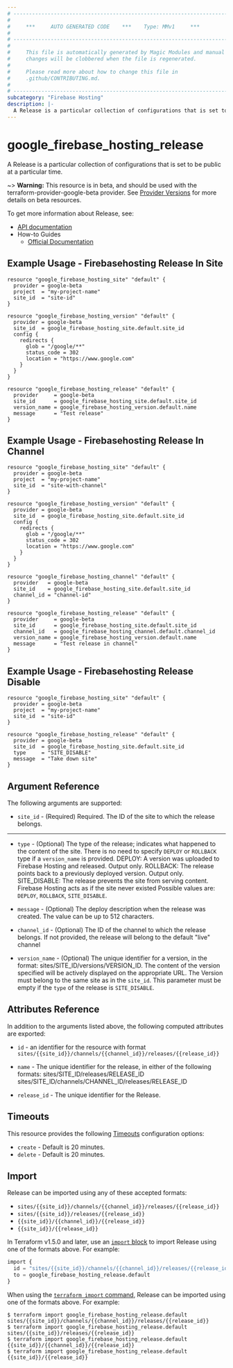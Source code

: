 ```yaml
---
# ----------------------------------------------------------------------------
#
#     ***     AUTO GENERATED CODE    ***    Type: MMv1     ***
#
# ----------------------------------------------------------------------------
#
#     This file is automatically generated by Magic Modules and manual
#     changes will be clobbered when the file is regenerated.
#
#     Please read more about how to change this file in
#     .github/CONTRIBUTING.md.
#
# ----------------------------------------------------------------------------
subcategory: "Firebase Hosting"
description: |-
  A Release is a particular collection of configurations that is set to be public at a particular time.
---
```


# google_firebase_hosting_release

A Release is a particular collection of configurations that is set to be public at a particular time.

~> **Warning:** This resource is in beta, and should be used with the terraform-provider-google-beta provider.
See [Provider Versions](https://terraform.io/docs/providers/google/guides/provider_versions.html) for more details on beta resources.

To get more information about Release, see:

* [API documentation](https://firebase.google.com/docs/reference/hosting/rest/v1beta1/sites.releases)
* How-to Guides
    * [Official Documentation](https://firebase.google.com/docs/hosting)

## Example Usage - Firebasehosting Release In Site


```hcl
resource "google_firebase_hosting_site" "default" {
  provider = google-beta
  project  = "my-project-name"
  site_id  = "site-id"
}

resource "google_firebase_hosting_version" "default" {
  provider = google-beta
  site_id  = google_firebase_hosting_site.default.site_id
  config {
    redirects {
      glob = "/google/**"
      status_code = 302
      location = "https://www.google.com"
    }
  }
}

resource "google_firebase_hosting_release" "default" {
  provider     = google-beta
  site_id      = google_firebase_hosting_site.default.site_id
  version_name = google_firebase_hosting_version.default.name
  message      = "Test release"
}
```
## Example Usage - Firebasehosting Release In Channel


```hcl
resource "google_firebase_hosting_site" "default" {
  provider = google-beta
  project  = "my-project-name"
  site_id  = "site-with-channel"
}

resource "google_firebase_hosting_version" "default" {
  provider = google-beta
  site_id  = google_firebase_hosting_site.default.site_id
  config {
    redirects {
      glob = "/google/**"
      status_code = 302
      location = "https://www.google.com"
    }
  }
}

resource "google_firebase_hosting_channel" "default" {
  provider   = google-beta
  site_id    = google_firebase_hosting_site.default.site_id
  channel_id = "channel-id"
}

resource "google_firebase_hosting_release" "default" {
  provider     = google-beta
  site_id      = google_firebase_hosting_site.default.site_id
  channel_id   = google_firebase_hosting_channel.default.channel_id
  version_name = google_firebase_hosting_version.default.name
  message      = "Test release in channel"
}
```
## Example Usage - Firebasehosting Release Disable


```hcl
resource "google_firebase_hosting_site" "default" {
  provider = google-beta
  project  = "my-project-name"
  site_id  = "site-id"
}

resource "google_firebase_hosting_release" "default" {
  provider = google-beta
  site_id  = google_firebase_hosting_site.default.site_id
  type     = "SITE_DISABLE"
  message  = "Take down site"
}
```

## Argument Reference

The following arguments are supported:


* `site_id` -
  (Required)
  Required. The ID of the site to which the release belongs.


- - -


* `type` -
  (Optional)
  The type of the release; indicates what happened to the content of the site. There is no need to specify
  `DEPLOY` or `ROLLBACK` type if a `version_name` is provided.
  DEPLOY: A version was uploaded to Firebase Hosting and released. Output only.
  ROLLBACK: The release points back to a previously deployed version. Output only.
  SITE_DISABLE: The release prevents the site from serving content. Firebase Hosting acts as if the site never existed
  Possible values are: `DEPLOY`, `ROLLBACK`, `SITE_DISABLE`.

* `message` -
  (Optional)
  The deploy description when the release was created. The value can be up to 512 characters.

* `channel_id` -
  (Optional)
  The ID of the channel to which the release belongs. If not provided, the release will
  belong to the default "live" channel

* `version_name` -
  (Optional)
  The unique identifier for a version, in the format: sites/SITE_ID/versions/VERSION_ID.
  The content of the version specified will be actively displayed on the appropriate URL.
  The Version must belong to the same site as in the `site_id`.
  This parameter must be empty if the `type` of the release is `SITE_DISABLE`.


## Attributes Reference

In addition to the arguments listed above, the following computed attributes are exported:

* `id` - an identifier for the resource with format `sites/{{site_id}}/channels/{{channel_id}}/releases/{{release_id}}`

* `name` -
  The unique identifier for the release, in either of the following formats:
  sites/SITE_ID/releases/RELEASE_ID
  sites/SITE_ID/channels/CHANNEL_ID/releases/RELEASE_ID

* `release_id` -
  The unique identifier for the Release.


## Timeouts

This resource provides the following
[Timeouts](https://developer.hashicorp.com/terraform/plugin/sdkv2/resources/retries-and-customizable-timeouts) configuration options:

- `create` - Default is 20 minutes.
- `delete` - Default is 20 minutes.

## Import


Release can be imported using any of these accepted formats:

* `sites/{{site_id}}/channels/{{channel_id}}/releases/{{release_id}}`
* `sites/{{site_id}}/releases/{{release_id}}`
* `{{site_id}}/{{channel_id}}/{{release_id}}`
* `{{site_id}}/{{release_id}}`


In Terraform v1.5.0 and later, use an [`import` block](https://developer.hashicorp.com/terraform/language/import) to import Release using one of the formats above. For example:

```tf
import {
  id = "sites/{{site_id}}/channels/{{channel_id}}/releases/{{release_id}}"
  to = google_firebase_hosting_release.default
}
```

When using the [`terraform import` command](https://developer.hashicorp.com/terraform/cli/commands/import), Release can be imported using one of the formats above. For example:

```
$ terraform import google_firebase_hosting_release.default sites/{{site_id}}/channels/{{channel_id}}/releases/{{release_id}}
$ terraform import google_firebase_hosting_release.default sites/{{site_id}}/releases/{{release_id}}
$ terraform import google_firebase_hosting_release.default {{site_id}}/{{channel_id}}/{{release_id}}
$ terraform import google_firebase_hosting_release.default {{site_id}}/{{release_id}}
```
